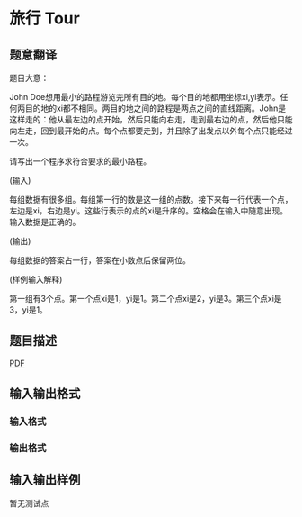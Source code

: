 # 旅行 Tour

## 题意翻译

题目大意：

John Doe想用最小的路程游览完所有目的地。每个目的地都用坐标xi,yi表示。任何两目的地的xi都不相同。两目的地之间的路程是两点之间的直线距离。John是这样走的：他从最左边的点开始，然后只能向右走，走到最右边的点，然后他只能向左走，回到最开始的点。每个点都要走到，并且除了出发点以外每个点只能经过一次。

请写出一个程序求符合要求的最小路程。

(输入)

每组数据有很多组。每组第一行的数是这一组的点数。接下来每一行代表一个点，左边是xi，右边是yi。这些行表示的点的xi是升序的。空格会在输入中随意出现。输入数据是正确的。

(输出)

每组数据的答案占一行，答案在小数点后保留两位。

(样例输入解释)

第一组有3个点。第一个点xi是1，yi是1。第二个点xi是2，yi是3。第三个点xi是3，yi是1。

## 题目描述

[problemUrl]: https://uva.onlinejudge.org/index.php?option=com_onlinejudge&Itemid=8&category=446&page=show_problem&problem=4093

[PDF](https://uva.onlinejudge.org/external/13/p1347.pdf)

## 输入输出格式

### 输入格式

### 输出格式

## 输入输出样例

暂无测试点


